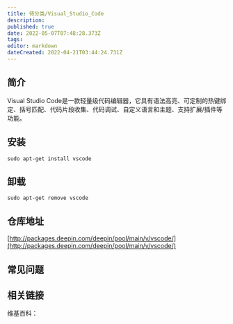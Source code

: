 ```yaml
---
title: 待分类/Visual_Studio_Code
description: 
published: true
date: 2022-05-07T07:48:28.373Z
tags: 
editor: markdown
dateCreated: 2022-04-21T03:44:24.731Z
---
```


## 简介

Visual Studio Code是一款轻量级代码编辑器，它具有语法高亮、可定制的热键绑定、括号匹配、代码片段收集、代码调试、自定义语言和主题、支持扩展/插件等功能。

## 安装

`sudo apt-get install vscode`

## 卸载

`sudo apt-get remove vscode`

## 仓库地址

[http://packages.deepin.com/deepin/pool/main/v/vscode/](http://packages.deepin.com/deepin/pool/main/v/vscode/)


## 常见问题


## 相关链接

维基百科：